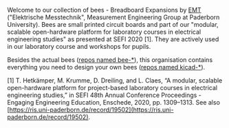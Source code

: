 Welcome to our collection of bees - Breadboard Expansions by [EMT](https://github.com/emtpb) ("Elektrische Messtechnik", Measurement Engineering Group at Paderborn University).
Bees are small printed circuit boards and part of our "modular, scalable open-hardware platform for laboratory courses in electrical engineering studies" as presented at SEFI 2020 [1].
They are actively used in our laboratory course and workshops for pupils.

Besides the actual bees ([repos named bee-*](https://github.com/search?q=org%3Abeecourse+bee)), this organisation contains everything you need to design your own bees ([repos named kicad-*](https://github.com/search?q=org%3Abeecourse+kicad-)).

[1] T. Hetkämper, M. Krumme, D. Dreiling, and L. Claes, “A modular, scalable open-hardware platform for project-based laboratory courses in electrical engineering studies,” in SEFI 48th Annual Conference Proceedings - Engaging Engineering Education, Enschede, 2020, pp. 1309–1313. See also [https://ris.uni-paderborn.de/record/19502](https://ris.uni-paderborn.de/record/19502).
